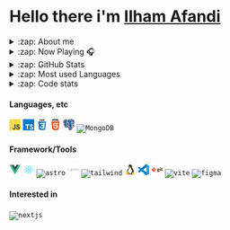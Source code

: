 <!--
**afandilham/afandilham** is a ✨ _special_ ✨ repository because its `README.md` (this file) appears on your GitHub profile.
-->
# Hello there i'm <a href="https://github.com/afandilham">Ilham Afandi</a>

<details>
  <summary>:zap: About me</summary>
  
- 🌱 I’m currently learning Nextjs, droping Laravel ⬇️
- ⭐ I like eating 🍍, listening to music 🎶, playing game 🎮, watching anime/movie 📺
- 👨‍💻 Love doing some either tiny or bigger projects about frontend
  
</details>

<details>
  <summary>:zap: Now Playing 🎧</summary>

[<img src="https://spotify-now-playing-mu-navy.vercel.app/api/spotify-playing" alt="Spotify Now Playing" width="350" />](https://open.spotify.com/user/qorlmkpoo2nkop1y5zys1rj5n?si=6786880eb4394ddb)

</details>
  
<details>
  
  <summary>:zap: GitHub Stats</summary>
  
  ![Afandilham's GitHub stats](https://github-readme-stats.vercel.app/api?username=afandilham&show_icons=true&theme=radical)
  
</details>

<details>
  <summary>:zap: Most used Languages</summary>
  
  <img src="https://github-readme-stats.vercel.app/api/top-langs/?username=afandilham&layout=compact&langs_count=8&theme=algolia">

</details>

<details>
  <summary>:zap: Code stats</summary>
  
  <!--START_SECTION:waka-->

```txt
TypeScript   4 hrs 30 mins   ⣿⣿⣿⣿⣿⣿⣿⣿⣿⣿⣿⣿⣿⣿⣿⣿⣿⣿⣿⣿⣷⣀⣀⣀⣀   83.53 %
Prisma       29 mins         ⣿⣿⣤⣀⣀⣀⣀⣀⣀⣀⣀⣀⣀⣀⣀⣀⣀⣀⣀⣀⣀⣀⣀⣀⣀   09.13 %
CSS          12 mins         ⣿⣀⣀⣀⣀⣀⣀⣀⣀⣀⣀⣀⣀⣀⣀⣀⣀⣀⣀⣀⣀⣀⣀⣀⣀   03.77 %
Other        11 mins         ⣷⣀⣀⣀⣀⣀⣀⣀⣀⣀⣀⣀⣀⣀⣀⣀⣀⣀⣀⣀⣀⣀⣀⣀⣀   03.54 %
SQL          0 secs          ⣀⣀⣀⣀⣀⣀⣀⣀⣀⣀⣀⣀⣀⣀⣀⣀⣀⣀⣀⣀⣀⣀⣀⣀⣀   00.02 %
```

<!--END_SECTION:waka-->
</details>

#### Languages, etc

<code><img height="20px" widht="20px" src="https://raw.githubusercontent.com/github/explore/80688e429a7d4ef2fca1e82350fe8e3517d3494d/topics/javascript/javascript.png" alt="javascript"></code>
<code><img height="20px" widht="20px" src="https://raw.githubusercontent.com/github/explore/80688e429a7d4ef2fca1e82350fe8e3517d3494d/topics/typescript/typescript.png" alt="typescript"></code>
<code><img height="20px" widht="20px" src="https://raw.githubusercontent.com/github/explore/80688e429a7d4ef2fca1e82350fe8e3517d3494d/topics/css/css.png" alt="css"></code>
<code><img height="20px" widht="20px" src="https://raw.githubusercontent.com/github/explore/80688e429a7d4ef2fca1e82350fe8e3517d3494d/topics/html/html.png" alt="html"></code>
<code><img height="20px" widht="20px" src="https://raw.githubusercontent.com/github/explore/80688e429a7d4ef2fca1e82350fe8e3517d3494d/topics/postgresql/postgresql.png" alt="postgresql"></code>
<code><img height="20px" widht="20px" src="https://www.liblogo.com/img-logo/mo429m6b7-mongodb-logo-mongodb-original-wordmark-logo-free-icon-of-devicon.png" alt="MongoDB"></code>

#### Framework/Tools

<code><img height="20px" widht="20px" src="https://raw.githubusercontent.com/github/explore/80688e429a7d4ef2fca1e82350fe8e3517d3494d/topics/vue/vue.png" alt="vue"></code>
<code><img height="20px" widht="20px" src="https://raw.githubusercontent.com/github/explore/80688e429a7d4ef2fca1e82350fe8e3517d3494d/topics/react/react.png" alt="react"></code>
<code><img height="20px" widht="20px" src="https://avatars.githubusercontent.com/u/44914786?s=280&v=4" alt="astro"></code>
<code><img height="20px" widht="20px" src="https://raw.githubusercontent.com/github/explore/80688e429a7d4ef2fca1e82350fe8e3517d3494d/topics/express/express.png" alt="express"></code>
<code><img height="20px" widht="20px" src="https://miro.medium.com/max/724/1*5QD8DKhOjRe-gcYjozlLNQ.png" alt="tailwind"></code>
<code><img height="20px" widht="20px" src="https://raw.githubusercontent.com/github/explore/80688e429a7d4ef2fca1e82350fe8e3517d3494d/topics/linux/linux.png" alt="linux"></code>
<code><img height="20px" widht="20px" src="https://raw.githubusercontent.com/github/explore/80688e429a7d4ef2fca1e82350fe8e3517d3494d/topics/visual-studio-code/visual-studio-code.png" alt="visual-studio-code"></code>
<code><img height="20px" widht="20px" src="https://raw.githubusercontent.com/github/explore/80688e429a7d4ef2fca1e82350fe8e3517d3494d/topics/git/git.png" alt="git"></code>
<code><img height="20px" widht="20px" src="https://vitejs.dev/logo.svg" alt="vite"></code>
<code><img height="20px" widht="20px" src="https://upload.wikimedia.org/wikipedia/commons/thumb/3/33/Figma-logo.svg/400px-Figma-logo.svg.png" alt="figma"></code>

#### Interested in

<code><img height="20px" widht="20px" src="https://pbs.twimg.com/profile_images/1565710214019444737/if82cpbS_400x400.jpg" alt="nextjs"></code>
